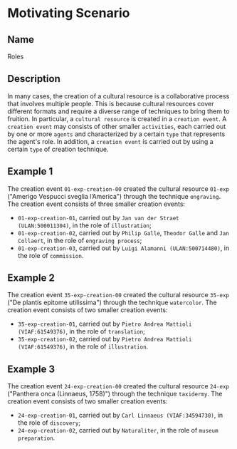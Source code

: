 # Motivating Scenario
## Name
Roles

## Description
In many cases, the creation of a cultural resource is a collaborative process that involves multiple people. This is because cultural resources cover different formats and require a diverse range of techniques to bring them to fruition. In particular, a `cultural resource` is created in a `creation event`. A `creation event` may consists of other smaller `activities`, each carried out by one or more `agents` and characterized by a certain `type` that represents the agent's role. In addition, a `creation event` is carried out by using a certain `type` of creation technique.

## Example 1
The creation event `01-exp-creation-00` created the cultural resource `01-exp` ("Amerigo Vespucci sveglia l’America") through the technique `engraving`. The creation event consists of three smaller creation events:
* `01-exp-creation-01`, carried out by `Jan van der Straet (ULAN:500011304)`, in the role of `illustration`;
* `01-exp-creation-02`, carried out by `Philip Galle`, `Theodor Galle` and `Jan Collaert`, in the role of `engraving process`;
* `01-exp-creation-03`, carried out by `Luigi Alamanni (ULAN:500714480)`, in the role of `commission`.

## Example 2
The creation event `35-exp-creation-00` created the cultural resource `35-exp` ("De plantis epitome utilissima") through the technique `watercolor`. The creation event consists of two smaller creation events:
* `35-exp-creation-01`, carried out by `Pietro Andrea Mattioli (VIAF:61549376)`, in the role of `translation`;
* `35-exp-creation-02`, carried out by `Pietro Andrea Mattioli (VIAF:61549376)`, in the role of `illustration`.

## Example 3
The creation event `24-exp-creation-00` created the cultural resource `24-exp` ("Panthera onca (Linnaeus, 1758)") through the technique `taxidermy`. The creation event consists of two smaller creation events:
* `24-exp-creation-01`, carried out by `Carl Linnaeus (VIAF:34594730)`, in the role of `discovery`;
* `24-exp-creation-02`, carried out by `Naturaliter`, in the role of `museum preparation`.